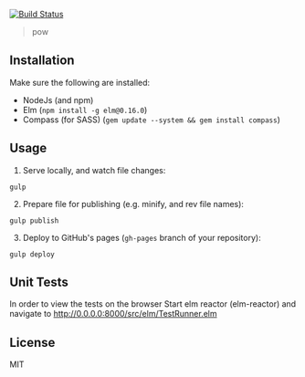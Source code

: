 [![Build Status](https://travis-ci.org/Gizra/pow.svg?branch=master)](https://travis-ci.org/Gizra/pow)

> pow

## Installation

Make sure the following are installed:

* NodeJs (and npm)
* Elm (`npm install -g elm@0.16.0`)
* Compass (for SASS) (`gem update --system && gem install compass`)

## Usage

1. Serve locally, and watch file changes:

`gulp`

2. Prepare file for publishing (e.g. minify, and rev file names):

`gulp publish`

3. Deploy to GitHub's pages (`gh-pages` branch of your repository):

`gulp deploy`

## Unit Tests

In order to view the tests on the browser Start elm reactor (elm-reactor) and navigate to http://0.0.0.0:8000/src/elm/TestRunner.elm

## License

MIT

